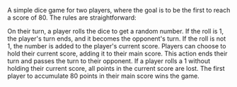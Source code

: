 A simple dice game for two players, where the goal is to be the first to reach a score of 80. The rules are straightforward:

On their turn, a player rolls the dice to get a random number.
If the roll is 1, the player's turn ends, and it becomes the opponent's turn.
If the roll is not 1, the number is added to the player's current score.
Players can choose to hold their current score, adding it to their main score. This action ends their turn and passes the turn to their opponent.
If a player rolls a 1 without holding their current score, all points in the current score are lost.
The first player to accumulate 80 points in their main score wins the game.
